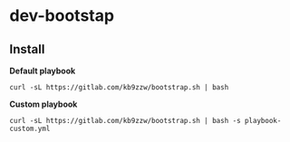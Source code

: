 # dev-bootstap

## Install


**Default playbook**
```
curl -sL https://gitlab.com/kb9zzw/bootstrap.sh | bash
```

**Custom playbook**

```
curl -sL https://gitlab.com/kb9zzw/bootstrap.sh | bash -s playbook-custom.yml
```

